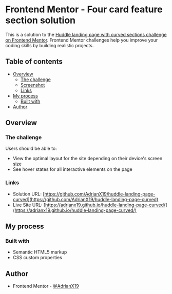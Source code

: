 # Frontend Mentor - Four card feature section solution

This is a solution to the [Huddle landing page with curved sections challenge on Frontend Mentor](https://www.frontendmentor.io/challenges/huddle-landing-page-with-curved-sections-5ca5ecd01e82137ec91a50f2). Frontend Mentor challenges help you improve your coding skills by building realistic projects.

## Table of contents

- [Overview](#overview)
  - [The challenge](#the-challenge)
  - [Screenshot](#screenshot)
  - [Links](#links)
- [My process](#my-process)
  - [Built with](#built-with)
- [Author](#author)

## Overview

### The challenge

Users should be able to:

- View the optimal layout for the site depending on their device's screen size
- See hover states for all interactive elements on the page

### Links

- Solution URL: [https://github.com/AdrianX19/huddle-landing-page-curved](https://github.com/AdrianX19/huddle-landing-page-curved)
- Live Site URL: [https://adrianx19.github.io/huddle-landing-page-curved/](https://adrianx19.github.io/huddle-landing-page-curved/)

## My process

### Built with

- Semantic HTML5 markup
- CSS custom properties

## Author

- Frontend Mentor - [@AdrianX19](https://www.frontendmentor.io/profile/AdrianX19)
